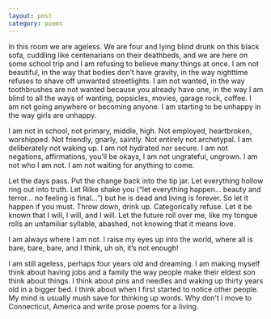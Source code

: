 ```yaml
---
layout: post
category: poems
---
```


In this room we are ageless. We are four and lying blind drunk on this black sofa, cuddling like centenarians on their deathbeds, and we are here on some school trip and I am refusing to believe many things at once. I am not beautiful, in the way that bodies don’t have gravity, in the way nighttime refuses to shave off unwanted streetlights. I am not wanted, in the way toothbrushes are not wanted because you already have one, in the way I am blind to all the ways of wanting, popsicles, movies, garage rock, coffee. I am not going anywhere or becoming anyone. I am starting to be unhappy in the way girls are unhappy. 

I am not in school, not primary, middle, high. Not employed, heartbroken, worshipped. Not friendly, gnarly, saintly. Not entirely not archetypal. I am deliberately not waking up. I am not hydrated nor secure. I am not negations, affirmations, you’ll be okays, I am not ungrateful, ungrown. I am not who I am not. I am not waiting for anything to come.

Let the days pass. Put the change back into the tip jar. Let everything hollow ring out into truth. Let Rilke shake you (“let everything happen… beauty and terror… no feeling is final…”) but he is dead and living is forever. So let it happen if you must. Throw down, drink up. Categorically refuse. Let it be known that I will, I will, and I will. Let the future roll over me, like my tongue rolls an unfamiliar syllable, abashed, not knowing that it means love.

I am always where I am not. I raise my eyes up into the world, where all is bare, bare, bare, and I think, uh oh, it’s not enough!

I am still ageless, perhaps four years old and dreaming. I am making myself think about having jobs and a family the way people make their eldest son think about things. I think about pins and needles and waking up thirty years old in a bigger bed. I think about when I first started to notice other people. My mind is usually mush save for thinking up words. Why don’t I move to Connecticut, America and write prose poems for a living. 
